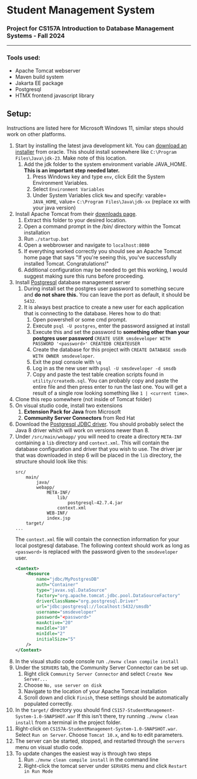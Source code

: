 # Student Management System
### Project for CS157A Introduction to Database Management Systems - Fall 2024
<hr>

### Tools used:
- Apache Tomcat webserver
- Maven build system
- Jakarta EE package
- Postgresql
- HTMX frontend javascript library

## Setup:
Instructions are listed here for Microsoft Windows 11, similar steps should work on other platforms.
1. Start by installing the latest java development kit. 
    You can [download an installer](https://www.oracle.com/java/technologies/downloads/#jdk23-windows) from oracle.
    This should install somewhere like `C:\Program Files\Java\jdk-23`. Make note of this location.
    1. Add the jdk folder to the system environment variable JAVA_HOME. __This is an important step needed later.__
        1. Press Windows key and type `env`, click Edit the System Environment Variables.
       2. Select `Environment Variables`
       3. Under System Variables click `New` and specify: varable= `JAVA_HOME`, value= `C:\Program Files\Java\jdk-xx` (replace xx with your java version)
2. Install Apache Tomcat from their [downloads page](https://tomcat.apache.org/download-10.cgi).
   1. Extract this folder to your desired location.
   2. Open a command prompt in the /bin/ directory within the Tomcat installation
   3. Run `./startup.bat`
   4. Open a webbrowser and navigate to `localhost:8080`
   5. If everything worked correctly you should see an Apache Tomcat home page that says "If you're seeing this, you've successfully installed Tomcat. Congratulations!"
   6. Additional configuration may be needed to get this working, I would suggest making sure this runs before proceeding.
3. Install [Postgresql](https://www.postgresql.org/download/) database management server
   1. During install set the postgres user password to something secure and **do not share this.** You can leave the port as default, it should be `5432`.
   2. It is always best practice to create a new user for each application that is connecting to the database. Heres how to do that:
        1. Open powershell or some cmd prompt.
      2. Execute `psql -U postgres`, enter the password assigned at install
      3. Execute this and set the password to **something other than your postgres user password**
      `CREATE USER smsdeveloper WITH PASSWORD '<password>' CREATEDB CREATEUSER`
      4. Create the database for this project with `CREATE DATABASE smsdb WITH OWNER smsdeveloper`.
      5. Exit the psql console with `\q`
      6. Log in as the new user with `psql -U smsdeveloper -d smsdb`
      7. Copy and paste the test table creation scripts found in `utility/createdb.sql`. You can probably copy and paste the entire file and then press enter to run the last one. You will get a result of a single row looking something like `1 | <current time>`.
4. Clone this repo somewhere (not inside of Tomcat folder)
5. On visual studio code, install two extensions
   1. **Extension Pack for Java** from Microsoft
   2. **Community Server Connectors** from Red Hat
6. Download the [Postgresql JDBC driver](https://jdbc.postgresql.org/download/). You should probably select the Java 8 driver which will work on versions newer than 8.
7. Under `/src/main/webapp/` you will need to create a directory `META-INF` containing a `lib` directory and `context.xml`.
    This will contain the database configuration and driver that you wish to use. 
    The driver jar that was downloaded in step 6 will be placed in the `lib` directory, the structure should look like this:
    ```
    src/
        main/
            java/
            webapp/
                META-INF/
                    lib/
                        postgresql-42.7.4.jar
                    context.xml
                WEB-INF/
                index.jsp
        target/
    ...
    ```
    The `context.xml` file will contain the connection information for your local postgresql database. The following context should work as long as `<password>` is replaced with the password given to the `smsdeveloper` user.
    ```xml title="context.xml"
    <Context>
        <Resource
            name="jdbc/MyPostgresDB"
            auth="Container"
            type="javax.sql.DataSource"
            factory="org.apache.tomcat.jdbc.pool.DataSourceFactory"
            driverClassName="org.postgresql.Driver"
            url="jdbc:postgresql://localhost:5432/smsdb"
            username="smsdeveloper"
            password="<password>"
            maxActive="20"
            maxIdle="10"
            minIdle="2"
            initialSize="5"
        />
    </Context>
    ```
8. In the visual studio code console run `./mvnw clean compile install`
9. Under the `SERVERS` tab, the Community Server Connector can be set up.
    1. Right click `Community Server Connector` and select `Create New Server...`
   2. Choose `No, use server on disk`
   3. Navigate to the location of your Apache Tomcat installation
   4. Scroll down and click `Finish`, these settings should be automatically populated correctly.
10. In the `target/` directory you should find `CS157-StudentManagement-System-1.0-SNAPSHOT.war`
    If this isn't there, try running `./mvnw clean install` from a terminal in the project folder.
11. Right-click on `CS157A-StudentManagement-System-1.0-SNAPSHOT.war`. Select `Run on Server`. Choose `Tomcat 10.x`, and `No` to edit parameters.
12. The server can be started, stopped, and restarted through the `servers` menu on visual studio code.
13. To update changes the easiest way is through two steps
    1. Run `./mvnw clean compile install` in the command line
    2. Right-click the tomcat server under `SERVERS` menu and click `Restart in Run Mode`